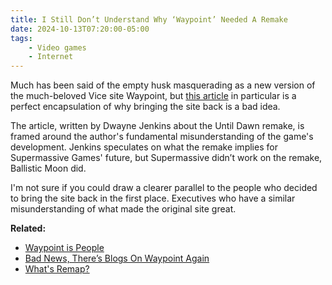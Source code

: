 ```yaml
---
title: I Still Don’t Understand Why ‘Waypoint’ Needed A Remake
date: 2024-10-13T07:20:00-05:00
tags:
    - Video games
    - Internet
---
```

Much has been said of the empty husk masquerading as a new version of the much-beloved Vice site Waypoint, but <a href="https://www.vice.com/en/article/i-still-dont-understand-why-until-dawn-needed-a-remake/" target="_blank" rel="noopener">this article</a> in particular is a perfect encapsulation of why bringing the site back is a bad idea.

The article, written by Dwayne Jenkins about the Until Dawn remake, is framed around the author's fundamental misunderstanding of the game's development. Jenkins speculates on what the remake implies for Supermassive Games' future, but Supermassive didn’t work on the remake, Ballistic Moon did.

I'm not sure if you could draw a clearer parallel to the people who decided to bring the site back in the first place. Executives who have a similar misunderstanding of what made the original site great.

**Related:**

* <a href="https://wavelengths.online/posts/waypoint-is-people" target="_blank" rel="noopener">Waypoint is People</a>
* <a href="https://aftermath.site/waypoint-vice-remap" target="_blank" rel="noopener">Bad News, There’s Blogs On Waypoint Again</a>
* <a href="https://remapradio.com/about/" target="_blank" rel="noopener">What's Remap?</a>